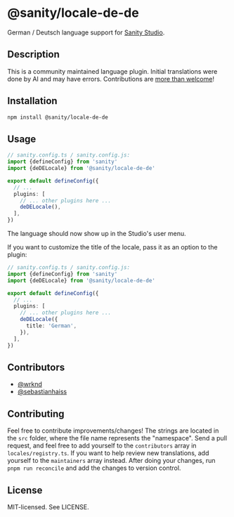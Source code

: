 # @sanity/locale-de-de

German / Deutsch language support for [Sanity Studio](https://www.sanity.io/).

## Description

This is a community maintained language plugin. Initial translations were done by AI and may have errors. Contributions are [more than welcome](#contributing)!

## Installation

```sh
npm install @sanity/locale-de-de
```

## Usage

```ts
// sanity.config.ts / sanity.config.js:
import {defineConfig} from 'sanity'
import {deDELocale} from '@sanity/locale-de-de'

export default defineConfig({
  // ...
  plugins: [
    // ... other plugins here ...
    deDELocale(),
  ],
})
```

The language should now show up in the Studio's user menu.

If you want to customize the title of the locale, pass it as an option to the plugin:

```ts
// sanity.config.ts / sanity.config.js:
import {defineConfig} from 'sanity'
import {deDELocale} from '@sanity/locale-de-de'

export default defineConfig({
  // ...
  plugins: [
    // ... other plugins here ...
    deDELocale({
      title: 'German',
    }),
  ],
})
```

## Contributors

- [@wrknd](https://github.com/wrknd)
- [@sebastianhaiss](https://github.com/sebastianhaiss)

## Contributing

Feel free to contribute improvements/changes! The strings are located in the `src` folder, where the file name represents the "namespace". Send a pull request, and feel free to add yourself to the `contributors` array in `locales/registry.ts`. If you want to help review new translations, add yourself to the `maintainers` array instead. After doing your changes, run `pnpm run reconcile` and add the changes to version control.

## License

MIT-licensed. See LICENSE.
